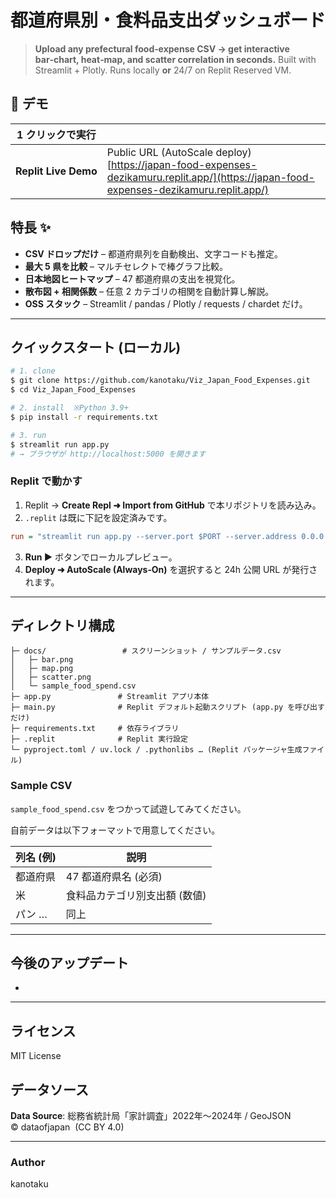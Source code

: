 # 都道府県別・食料品支出ダッシュボード

> **Upload any prefectural food‑expense CSV → get interactive bar‑chart, heat‑map, and scatter correlation in seconds.**
> Built with Streamlit + Plotly. Runs locally **or** 24/7 on Replit Reserved VM.

## 🔗 デモ

| 1 クリックで実行            |                                                                                                                                        |
| -------------------- | -------------------------------------------------------------------------------------------------------------------------------------- |
| **Replit Live Demo** | Public URL (AutoScale deploy) [https://japan-food-expenses-dezikamuru.replit.app/](https://japan-food-expenses-dezikamuru.replit.app/) |

## 特長 ✨

* **CSV ドロップだけ** – 都道府県列を自動検出、文字コードも推定。
* **最大 5 県を比較** – マルチセレクトで棒グラフ比較。
* **日本地図ヒートマップ** – 47 都道府県の支出を視覚化。
* **散布図 + 相関係数** – 任意 2 カテゴリの相関を自動計算し解説。
* **OSS スタック** – Streamlit / pandas / Plotly / requests / chardet だけ。

---

## クイックスタート (ローカル)

```bash
# 1. clone
$ git clone https://github.com/kanotaku/Viz_Japan_Food_Expenses.git
$ cd Viz_Japan_Food_Expenses

# 2. install  ※Python 3.9+
$ pip install -r requirements.txt

# 3. run
$ streamlit run app.py
# → ブラウザが http://localhost:5000 を開きます
```

### Replit で動かす

1. Replit → **Create Repl ➜ Import from GitHub** で本リポジトリを読み込み。
2. `.replit` は既に下記を設定済みです。

```ini
run = "streamlit run app.py --server.port $PORT --server.address 0.0.0.0"
```

3. **Run ▶** ボタンでローカルプレビュー。
4. **Deploy ➜ AutoScale (Always‑On)** を選択すると 24h 公開 URL が発行されます。

---

## ディレクトリ構成

```
├─ docs/                 # スクリーンショット / サンプルデータ.csv
│   ├─ bar.png
│   ├─ map.png
│   ├─ scatter.png
│   └─ sample_food_spend.csv
├─ app.py               # Streamlit アプリ本体
├─ main.py              # Replit デフォルト起動スクリプト (app.py を呼び出すだけ)
├─ requirements.txt     # 依存ライブラリ
├─ .replit              # Replit 実行設定
└─ pyproject.toml / uv.lock / .pythonlibs … (Replit パッケージャ生成ファイル)
```

### Sample CSV

`sample_food_spend.csv` をつかって試遊してみてください。

自前データは以下フォーマットで用意してください。

| 列名 (例) | 説明               |
| ------ | ---------------- |
| 都道府県   | 47 都道府県名 (必須)    |
| 米      | 食料品カテゴリ別支出額 (数値) |
| パン …   | 同上               |

---

## 今後のアップデート

*

---

## ライセンス

MIT License

## データソース
**Data Source**: 総務省統計局「家計調査」2022年～2024年 / GeoJSON © dataofjapan  (CC BY 4.0)

---

### Author

kanotaku
